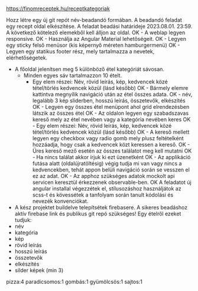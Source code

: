 https://finomreceptek.hu/receptkategoriak

Hozz létre egy új git repót név-beadandó formában.
A beadandó feladat egy recept oldal elkészítése. A feladat beadási határideje 2023.08.01. 23:59.
A következő kötelező elemekből kell álljon az oldal.
OK - A weblap legyen responsive.
OK - Használja az Angular Material lehetőségeit.
OK - Legyen egy sticky felső menüsor (kis képernyő méreten hamburgermenü)
OK - Legyen egy statikus footer rész, mely tartalmazza a nevetek, elérhetőségetek.
- A főoldal jelenítsen meg 5 különböző étel kategóriát sávosan.
  - Minden egyes sáv tartalmazzon 10 ételt.
    - Egy elem részei: Név, rövid leírás, kép, kedvencek közé tétel/törlés kedvencek közül (lásd később)
OK  - Bármely elemre kattintva megnyílik navigáció után az étel összes adata.
    OK - név, legalább 3 kép sliderben, hosszú leírás, összetevők, elkészítés
  OK - Legyen egy összes étel menüpont ahol grid elrendezésben látszik az összes étel
   OK - Az oldalon legyen egy szabadszavas kereső mely az étel nevében vagy a kategória nevében keres
   OK - Egy elem részei: Név, rövid leírás, kép, kedvencek közé tétel/törlés kedvencek közül (lásd később)
   OK - A kereső mellett legyen egy checkbox vagy radio gomb mely plusz feltételként hozzáadja, hogy csak a kedvencek közt keressen a kereső.
   OK - Üres kereső mező esetén az összes találatot meg kell mutatni
   OK - Ha nincs találat akkor írjuk ki ezt üzenetként
  OK - Az applikáció futása alatt (oldalújratöltésig) végig tudja mi van vagy nincs a kedvencekben, tehát appon belüli navigáció során se vesszen el ez az adat.
  OK - Az apphoz szükséges adatok mockolt api servicen keresztül érkezzenek observable-ben.
  OK A feladatot új angular installal végezzétek el, stílusozáshoz használjátok az scss-t és kövessétek a tanfolyam során tanult kódolási és nevezék konvenciókat.
- A kész projektet buildelve telepítsétek firebasere. A sikeres beadáshoz aktív firebase link és publikus git repó szükséges!
  Egy ételről ezeket tudjuk:
- név
- kategória
- kép
- rövid leírás
- hosszú leírás
- összetevők
- elkészítés
- silder képek (min 3)


pizza:4
paradicsomos:1
gombás:1
gyümölcsös:1
sajtos:1
